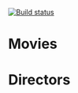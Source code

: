 [![Build status](https://api.travis-ci.org/BTDevelop/nodejs-mongo-rest-app.svg)](https://travis-ci.org/BTDevelop/nodejs-mongo-rest-app)

# Movies


# Directors